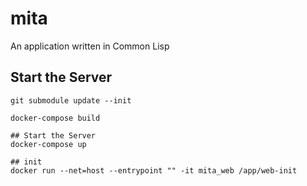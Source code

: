 # mita
An application written in Common Lisp

## Start the Server

```shell
git submodule update --init

docker-compose build

## Start the Server
docker-compose up

## init
docker run --net=host --entrypoint "" -it mita_web /app/web-init
```
